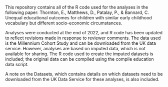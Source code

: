 This repository contains all of the R code used for the analyses in the following paper: 
Thornton, E., Matthews, D., Patalay, P., & Bannard, C.  Unequal educational outcomes for children with similar early childhood vocabulary but different socio-economic circumstances.

Analyses were conducted at the end of 2022, and R code has been updated to reflect revisions made in response to reviewer comments. 
The data used is the Millennium Cohort Study and can be downloaded from the UK data service.
However, analyses are based on imputed data, which is not available for sharing. The R code used to create the imputed datasets
is included; the original data can be compiled using the compile education data script. 

A note on the Datasets, which contains details on which datasets need to be downloaded from the UK Data Service for these analyses, is also included.



